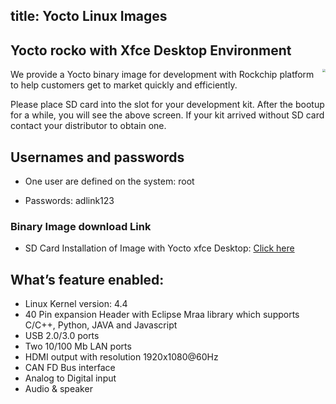 title: Yocto Linux Images
---


## Yocto rocko with Xfce Desktop Environment

<img align="right" src="https://www.phytec.eu/fileadmin/_processed_/csm_yocto_project_eebe407216.png" style="zoom: 30%;" />We provide a Yocto binary image for development with Rockchip platform to help customers get to market quickly and efficiently.




Please place SD card into the slot for your development kit. After the bootup for a while, you will see the above screen. If your kit arrived without SD card contact your distributor to obtain one.


## Usernames and passwords
* One user are defined on the system: root

* Passwords: adlink123



### Binary Image download Link
* SD Card Installation of Image with Yocto xfce Desktop: [Click here](https://hq0epm0west0us0storage.blob.core.windows.net/development/LEC-PX30/Images/Yocto/v1.0.4-20200122/LEC-PX30-IPi-SMARC_Yocto-v1.0.4_sd_20200122.zip)


## What’s feature enabled:
* Linux Kernel version: 4.4
* 40 Pin expansion Header with Eclipse Mraa library which supports C/C++, Python, JAVA and Javascript
* USB 2.0/3.0 ports
* Two 10/100 Mb LAN ports
* HDMI output with resolution 1920x1080@60Hz
* CAN FD Bus interface
* Analog to Digital input
* Audio & speaker
